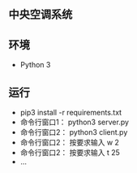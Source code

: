 ##  中央空调系统

## 环境
- Python 3

## 运行
- pip3 install -r requirements.txt
- 命令行窗口1： python3 server.py
- 命令行窗口2： python3 client.py
- 命令行窗口2： 按要求输入 w 2
- 命令行窗口2： 按要求输入 t 25
- ...
